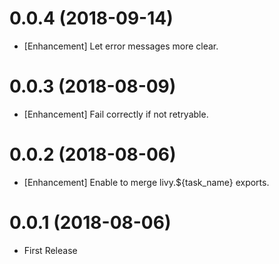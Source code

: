 0.0.4 (2018-09-14)
==================

* [Enhancement] Let error messages more clear.

0.0.3 (2018-08-09)
==================

* [Enhancement] Fail correctly if not retryable.

0.0.2 (2018-08-06)
==================

* [Enhancement] Enable to merge livy.${task_name} exports.

0.0.1 (2018-08-06)
==================

* First Release
